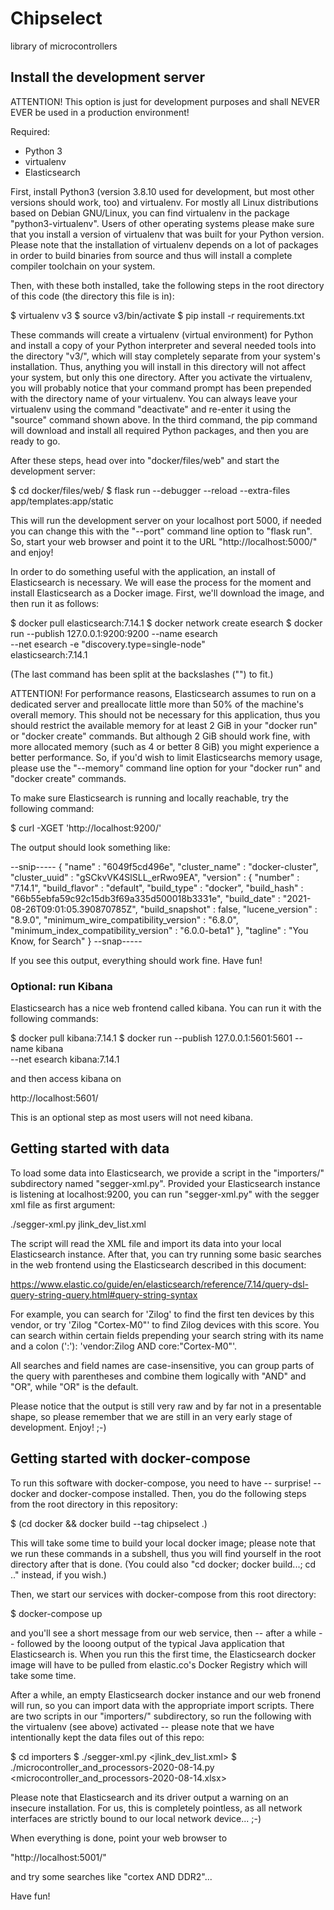 # Chipselect
library of microcontrollers

## Install the development server

ATTENTION! This option is just for development purposes and shall
NEVER EVER be used in a production environment! 

Required: 
  - Python 3
  - virtualenv
  - Elasticsearch

First, install Python3 (version 3.8.10 used for development, but 
most other versions should work, too) and virtualenv. For mostly 
all Linux distributions based on Debian GNU/Linux, you can find 
virtualenv in the package "python3-virtualenv". Users of other 
operating systems please make sure that you install a version of
virtualenv that was built for your Python version. Please note 
that the installation of virtualenv depends on a lot of packages 
in order to build binaries from source and thus will install a 
complete compiler toolchain on your system. 

Then, with these both installed, take the following steps in the 
root directory of this code (the directory this file is in):

\$ virtualenv v3
\$ source v3/bin/activate
\$ pip install -r requirements.txt

These commands will create a virtualenv (virtual environment) for 
Python and install a copy of your Python interpreter and several 
needed tools into the directory "v3/", which will stay completely 
separate from your system's installation. Thus, anything you will 
install in this directory will not affect your system, but only 
this one directory. After you activate the virtualenv, you will 
probably notice that your command prompt has been prepended with 
the directory name of your virtualenv. You can always leave your 
virtualenv using the command "deactivate" and re-enter it using 
the "source" command shown above. In the third command, the pip
command will download and install all required Python packages, 
and then you are ready to go. 

After these steps, head over into "docker/files/web" and start 
the development server: 

\$ cd docker/files/web/
\$ flask run --debugger --reload --extra-files app/templates:app/static

This will run the development server on your localhost port 5000, 
if needed you can change this with the "--port" command line option
to "flask run". So, start your web browser and point it to the URL 
"http://localhost:5000/" and enjoy! 

In order to do something useful with the application, an install 
of Elasticsearch is necessary. We will ease the process for the 
moment and install Elasticsearch as a Docker image. First, we'll 
download the image, and then run it as follows: 

\$ docker pull elasticsearch:7.14.1
\$ docker network create esearch
\$ docker run --publish 127.0.0.1:9200:9200 --name esearch \
  --net esearch -e "discovery.type=single-node" \
  elasticsearch:7.14.1

(The last command has been split at the backslashes ("\") to fit.)

ATTENTION! For performance reasons, Elasticsearch assumes to run 
on a dedicated server and preallocate little more than 50% of the
machine's overall memory. This should not be necessary for this 
application, thus you should restrict the available memory for at 
least 2 GiB in your "docker run" or "docker create" commands. But 
although 2 GiB should work fine, with more allocated memory (such
as 4 or better 8 GiB) you might experience a better performance. 
So, if you'd wish to limit Elasticsearchs memory usage, please 
use the "--memory" command line option for your "docker run" and
"docker create" commands. 

To make sure Elasticsearch is running and locally reachable, try 
the following command: 

\$ curl -XGET 'http://localhost:9200/'

The output should look something like: 

--snip-----
{
  "name" : "6049f5cd496e",
  "cluster\_name" : "docker-cluster",
  "cluster\_uuid" : "gSCkvVK4SlSLL\_erRwo9EA",
  "version" : {
    "number" : "7.14.1",
    "build\_flavor" : "default",
    "build\_type" : "docker",
    "build\_hash" : "66b55ebfa59c92c15db3f69a335d500018b3331e",
    "build\_date" : "2021-08-26T09:01:05.390870785Z",
    "build\_snapshot" : false,
    "lucene_version" : "8.9.0",
    "minimum\_wire\_compatibility\_version" : "6.8.0",
    "minimum\_index\_compatibility\_version" : "6.0.0-beta1"
  },
  "tagline" : "You Know, for Search"
}
--snap-----

If you see this output, everything should work fine. Have fun!


### Optional: run Kibana

Elasticsearch has a nice web frontend called kibana. You can 
run it with the following commands:

\$ docker pull kibana:7.14.1
\$ docker run --publish 127.0.0.1:5601:5601 --name kibana \
  --net esearch kibana:7.14.1

and then access kibana on 

  http://localhost:5601/
  
This is an optional step as most users will not need kibana.


## Getting started with data

To load some data into Elasticsearch, we provide a script in 
the "importers/" subdirectory named "segger-xml.py". Provided 
your Elasticsearch instance is listening at localhost:9200, 
you can run "segger-xml.py" with the segger xml file as first 
argument: 

  ./segger-xml.py jlink_dev_list.xml

The script will read the XML file and import its data into 
your local Elasticsearch instance. After that, you can try 
running some basic searches in the web frontend using the 
Elasticsearch described in this document:

https://www.elastic.co/guide/en/elasticsearch/reference/7.14/query-dsl-query-string-query.html#query-string-syntax

For example, you can search for 'Zilog' to find the first 
ten devices by this vendor, or try 'Zilog "Cortex-M0"' to 
find Zilog devices with this score. You can search within 
certain fields prepending your search string with its name 
and a colon (':'): 'vendor:Zilog AND core:"Cortex-M0"'. 

All searches and field names are case-insensitive, you can 
group parts of the query with parentheses and combine them 
logically with "AND" and "OR", while "OR" is the default. 

Please notice that the output is still very raw and by far 
not in a presentable shape, so please remember that we are 
still in an very early stage of development. Enjoy! ;-)


## Getting started with docker-compose

To run this software with docker-compose, you need to have 
-- surprise! -- docker and docker-compose installed. Then, 
you do the following steps from the root directory in this 
repository: 

$ (cd docker && docker build --tag chipselect .)

This will take some time to build your local docker image; 
please note that we run these commands in a subshell, thus
you will find yourself in the root directory after that is 
done. (You could also "cd docker; docker build...; cd .." 
instead, if you wish.) 

Then, we start our services with docker-compose from this 
root directory: 

$ docker-compose up

and you'll see a short message from our web service, then 
-- after a while -- followed by the looong output of the 
typical Java application that Elasticsearch is. When you 
run this the first time, the Elasticsearch docker image 
will have to be pulled from elastic.co's Docker Registry 
which will take some time. 

After a while, an empty Elasticsearch docker instance and 
our web fronend will run, so you can import data with the 
appropriate import scripts. There are two scripts in our 
"importers/" subdirectory, so run the following with the 
virtualenv (see above) activated -- please note that we 
have intentionally kept the data files out of this repo: 

$ cd importers
$ ./segger-xml.py <jlink_dev_list.xml>
$ ./microcontroller_and_processors-2020-08-14.py \
  <microcontroller_and_processors-2020-08-14.xlsx> 
  
Please note that Elasticsearch and its driver output a 
warning on an insecure installation. For us, this is 
completely pointless, as all network interfaces are 
strictly bound to our local network device... ;-) 

When everything is done, point your web browser to 

"http://localhost:5001/" 

and try some searches like "cortex AND DDR2"... 

Have fun! 

